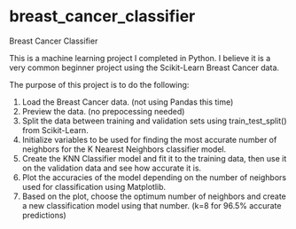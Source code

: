 # breast_cancer_classifier
Breast Cancer Classifier

This is a machine learning project I completed in Python. I believe it is a very common beginner project using the Scikit-Learn Breast Cancer data.

The purpose of this project is to do the following:
1. Load the Breast Cancer data. (not using Pandas this time)
2. Preview the data. (no prepocessing needed)
3. Split the data between training and validation sets using train_test_split() from Scikit-Learn.
4. Initialize variables to be used for finding the most accurate number of neighbors for the K Nearest Neighbors classifier model.
5. Create the KNN Classifier model and fit it to the training data, then use it on the validation data and see how accurate it is.
6. Plot the accuracies of the model depending on the number of neighbors used for classification using Matplotlib.
7. Based on the plot, choose the optimum number of neighbors and create a new classification model using that number. (k=8 for 96.5% accurate predictions)
